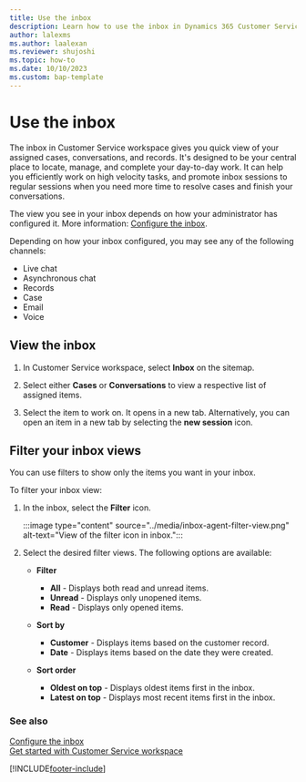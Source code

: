 ```yaml
---
title: Use the inbox
description: Learn how to use the inbox in Dynamics 365 Customer Service.
author: lalexms 
ms.author: laalexan
ms.reviewer: shujoshi
ms.topic: how-to 
ms.date: 10/10/2023
ms.custom: bap-template 
---
```


# Use the inbox

The inbox in Customer Service workspace gives you quick view of your assigned cases, conversations, and records. It's designed to be your central place to locate, manage, and complete your day-to-day work. It can help you efficiently work on high velocity tasks, and promote inbox sessions to regular sessions when you need more time to resolve cases and finish your conversations.

The view you see in your inbox depends on how your administrator has configured it. More information: [Configure the inbox](../administer/configure-inbox.md). 

Depending on how your inbox configured, you may see any of the following channels:

- Live chat
- Asynchronous chat
- Records
- Case
- Email
- Voice

## View the inbox

1. In Customer Service workspace, select **Inbox** on the sitemap.

1. Select either **Cases** or **Conversations** to view a respective list of assigned items.
   
1. Select the item to work on. It opens in a new tab. Alternatively, you can open an item in a new tab by selecting the **new session** icon.

## Filter your inbox views

You can use filters to show only the items you want in your inbox.

To filter your inbox view:

1. In the inbox, select the **Filter** icon.

   :::image type="content" source="../media/inbox-agent-filter-view.png" alt-text="View of the filter icon in inbox.":::

1. Select the desired filter views. The following options are available:

   - **Filter**
       - **All** - Displays both read and unread items.
       - **Unread** - Displays only unopened items.
       - **Read** - Displays only opened items.
         
   - **Sort by**
       - **Customer** - Displays items based on the customer record.
       - **Date** - Displays items based on the date they were created.
    
   - **Sort order**
       - **Oldest on top** - Displays oldest items first in the inbox.
       - **Latest on top** - Displays most recent items first in the inbox.

### See also

[Configure the inbox](../administer/configure-inbox.md)  
[Get started with Customer Service workspace](../implement/csw-overview.md)  


[!INCLUDE[footer-include](../../includes/footer-banner.md)]

